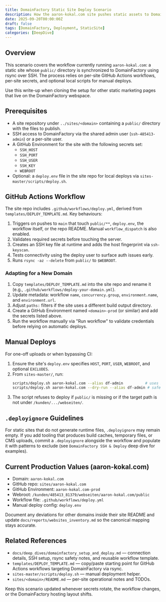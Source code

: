 ```yaml
---
title: DomainFactory Static Site Deploy Scenario
description: How the aaron-kokal.com site pushes static assets to DomainFactory via rsync, with steps to replicate for other domains.
date: 2025-09-20T00:00:00Z
draft: false
tags: [DomainFactory, Deployment, StaticSite]
categories: [DeepDive]
---
```


## Overview

This scenario covers the workflow currently running `aaron-kokal.com`: a static site whose `public/` directory is synchronized to DomainFactory using rsync over SSH. The process relies on per-site GitHub Actions workflows, per-site secrets, and optional local scripts for manual deploys.

Use this write-up when cloning the setup for other static marketing pages that live on the DomainFactory webspace.

## Prerequisites

- A site repository under `../sites/<domain>` containing a `public/` directory with the files to publish.
- SSH access to DomainFactory via the shared admin user (`ssh-485413-admin`) or a per-site user.
- A GitHub Environment for the site with the following secrets set:
  - `SSH_HOST`
  - `SSH_PORT`
  - `SSH_USER`
  - `SSH_KEY`
  - `WEBROOT`
- Optional: a `deploy.env` file in the site repo for local deploys via `sites-master/scripts/deploy.sh`.

## GitHub Actions Workflow

The site repo includes `.github/workflows/deploy.yml`, derived from `templates/DEPLOY_TEMPLATE.md`. Key behaviours:

1. Triggers on pushes to `main` that touch `public/**`, `deploy.env`, the workflow itself, or the repo README. Manual `workflow_dispatch` is also enabled.
2. Validates required secrets before touching the server.
3. Creates an SSH key file at runtime and adds the host fingerprint via `ssh-keyscan`.
4. Tests connectivity using the deploy user to surface auth issues early.
5. Runs `rsync -az --delete` from `public/` to `$WEBROOT`.

### Adapting for a New Domain

1. Copy `templates/DEPLOY_TEMPLATE.md` into the site repo and rename it (e.g., `.github/workflows/deploy-your-domain.yml`).
2. Update metadata: workflow `name`, `concurrency.group`, `environment.name`, and `environment.url`.
3. Adjust `paths:` filters if the site uses a different build output directory.
4. Create a GitHub Environment named `<domain>-prod` (or similar) and add the secrets listed above.
5. Run the workflow manually via "Run workflow" to validate credentials before relying on automatic deploys.

## Manual Deploys

For one-off uploads or when bypassing CI:

1. Ensure the site's `deploy.env` specifies `HOST`, `PORT`, `USER`, `WEBROOT`, and optional `EXCLUDES`.
2. From `sites-master/`, run:
   ```bash
   scripts/deploy.sh aaron-kokal.com --alias df-admin          # uses SSH config alias
   scripts/deploy.sh aaron-kokal.com --dry-run --alias df-admin # safe diff before pushing
   ```
3. The script refuses to deploy if `public/` is missing or if the target path is not under `/kunden/.../webseiten/`.

## `.deployignore` Guidelines

For static sites that do not generate runtime files, `.deployignore` may remain empty. If you add tooling that produces build caches, temporary files, or CMS uploads, commit a `.deployignore` alongside the workflow and populate it with patterns to exclude (see `DomainFactory SSH & Deploy` deep dive for examples).

## Current Production Values (aaron-kokal.com)

- Domain: `aaron-kokal.com`
- GitHub repo: `sites/aaron-kokal.com`
- GitHub Environment: `aaron-kokal.com-prod`
- Webroot: `/kunden/485413_81379/webseiten/aaron-kokal.com/public`
- Workflow file: `.github/workflows/deploy.yml`
- Manual deploy config: `deploy.env`

Document any deviations for other domains inside their site README and update `docs/reports/websites_inventory.md` so the canonical mapping stays accurate.

## Related References

- `docs/deep_dives/domainfactory_setup_and_deploy.md` — connection details, SSH setup, rsync safety notes, and reusable workflow template.
- `templates/DEPLOY_TEMPLATE.md` — copy/paste starting point for GitHub Actions workflows targeting DomainFactory via rsync.
- `sites-master/scripts/deploy.sh` — manual deployment helper.
- `sites/<domain>/README.md` — per-site operational notes and TODOs.

Keep this scenario updated whenever secrets rotate, the workflow changes, or the DomainFactory hosting layout shifts.
